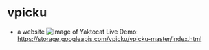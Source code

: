 # vpicku
- a website
![Image of Yaktocat](https://storage.googleapis.com/resources-all/screen.png)
Live Demo: https://storage.googleapis.com/vpicku/vpicku-master/index.html
